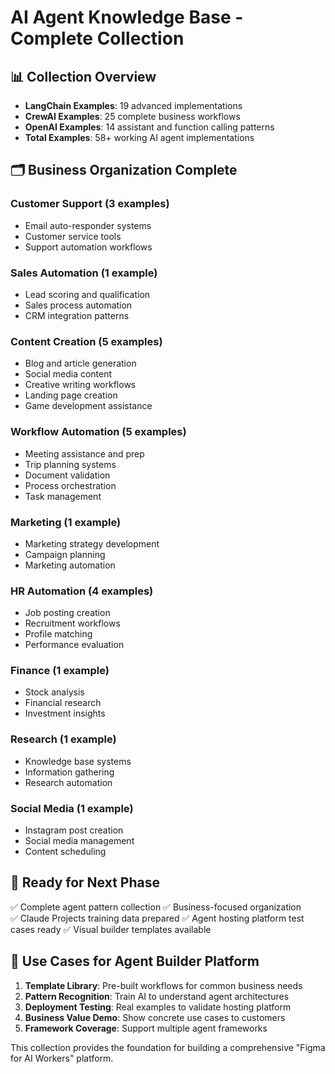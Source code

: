 # AI Agent Knowledge Base - Complete Collection

## 📊 Collection Overview
- **LangChain Examples**: 19 advanced implementations
- **CrewAI Examples**: 25 complete business workflows  
- **OpenAI Examples**: 14 assistant and function calling patterns
- **Total Examples**: 58+ working AI agent implementations

## 🗂️ Business Organization Complete

### Customer Support (3 examples)
- Email auto-responder systems
- Customer service tools
- Support automation workflows

### Sales Automation (1 example)  
- Lead scoring and qualification
- Sales process automation
- CRM integration patterns

### Content Creation (5 examples)
- Blog and article generation
- Social media content
- Creative writing workflows
- Landing page creation
- Game development assistance

### Workflow Automation (5 examples)
- Meeting assistance and prep
- Trip planning systems
- Document validation
- Process orchestration
- Task management

### Marketing (1 example)
- Marketing strategy development
- Campaign planning
- Marketing automation

### HR Automation (4 examples)
- Job posting creation
- Recruitment workflows
- Profile matching
- Performance evaluation

### Finance (1 example)
- Stock analysis
- Financial research
- Investment insights

### Research (1 example)
- Knowledge base systems
- Information gathering
- Research automation

### Social Media (1 example)
- Instagram post creation
- Social media management
- Content scheduling

## 🎯 Ready for Next Phase
✅ Complete agent pattern collection
✅ Business-focused organization  
✅ Claude Projects training data prepared
✅ Agent hosting platform test cases ready
✅ Visual builder templates available

## 🚀 Use Cases for Agent Builder Platform
1. **Template Library**: Pre-built workflows for common business needs
2. **Pattern Recognition**: Train AI to understand agent architectures  
3. **Deployment Testing**: Real examples to validate hosting platform
4. **Business Value Demo**: Show concrete use cases to customers
5. **Framework Coverage**: Support multiple agent frameworks

This collection provides the foundation for building a comprehensive "Figma for AI Workers" platform.
